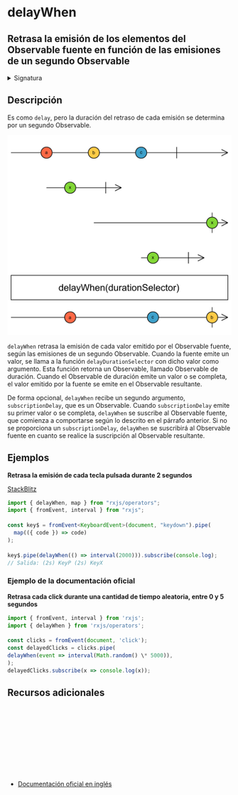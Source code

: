 # delayWhen

<h2 class="subtitle"> Retrasa la emisión de los elementos del Observable fuente en función de las emisiones de un segundo Observable
</h2>

<details>
<summary>Signatura</summary>

### Firma

`delayWhen<T>(delayDurationSelector: (value: T, index: number) => Observable<any>, subscriptionDelay?: Observable<any>): MonoTypeOperatorFunction<T>`

## Parámetros

<table>
<tr><td>delayDurationSelector</td><td>Una función que retorna un Observable por cada elemento emitido por el Observable fuente, que se utiliza para retrasar la emisión de dicho elemento: cuando el Observable retornado por esta función emite, también se emite el valor del Observable fuente.</td></tr>

<tr><td>subscriptionDelay</td><td>Opcional. El valor por defecto es <code>undefined</code>.
Un Observable que disapra la suscripción al Observable fuente en cuanto emita algún valor.</td></tr>
</table>

## Retorna

`MonoTypeOperatorFunction<T>`: Un Observable que retrasa las emisiones del Observable fuente durante una cantidad de tiempo determinada por el Observable que retorna la función `delayDurationSelector`.

</details>

## Descripción

Es como `delay`, pero la duración del retraso de cada emisión se determina por un segundo Observable.

<img src="assets/images/marble-diagrams/utility/delayWhen.png" alt="Diagrama de cancicas del operador delayWhen">

`delayWhen` retrasa la emisión de cada valor emitido por el Observable fuente, según las emisiones de un segundo Observable. Cuando la fuente emite un valor, se llama a la función `delayDurationSelector` con dicho valor como argumento. Esta función retorna un Observable, llamado Observable de duración. Cuando el Observable de duración emite un valor o se completa, el valor emitido por la fuente se emite en el Observable resultante.

De forma opcional, `delayWhen` recibe un segundo argumento, `subscriptionDelay`, que es un Observable. Cuando `subscriptionDelay` emite su primer valor o se completa, `delayWhen` se suscribe al Observable fuente, que comienza a comportarse según lo descrito en el párrafo anterior. Si no se proporciona un `subscriptionDelay`, `delayWhen` se suscribirá al Observable fuente en cuanto se realice la suscripción al Observable resultante.

## Ejemplos

**Retrasa la emisión de cada tecla pulsada durante 2 segundos**

<a target="_blank" href="https://stackblitz.com/edit/rxjs-delaywhen-1?file=index.ts">StackBlitz</a>

```typescript
import { delayWhen, map } from "rxjs/operators";
import { fromEvent, interval } from "rxjs";

const key$ = fromEvent<KeyboardEvent>(document, "keydown").pipe(
  map(({ code }) => code)
);

key$.pipe(delayWhen(() => interval(2000))).subscribe(console.log);
// Salida: (2s) KeyP (2s) KeyX
```

### Ejemplo de la documentación oficial

**Retrasa cada click durante una cantidad de tiempo aleatoria, entre 0 y 5 segundos**

```javascript
import { fromEvent, interval } from 'rxjs';
import { delayWhen } from 'rxjs/operators';

const clicks = fromEvent(document, 'click');
const delayedClicks = clicks.pipe(
delayWhen(event => interval(Math.random() \* 5000)),
);
delayedClicks.subscribe(x => console.log(x));
```

<div class="additional-section">

## Recursos adicionales

<a target="_blank" href="https://github.com/ReactiveX/rxjs/blob/master/src/internal/operators/delayWhen.ts">
<svg>
  <use xlink:href="/assets/icons/source.svg#source-code"></use>
</svg>
</a>
</div>

- <a target="_blank" href="https://rxjs.dev/api/operators/delayWhen">Documentación oficial en inglés</a>
